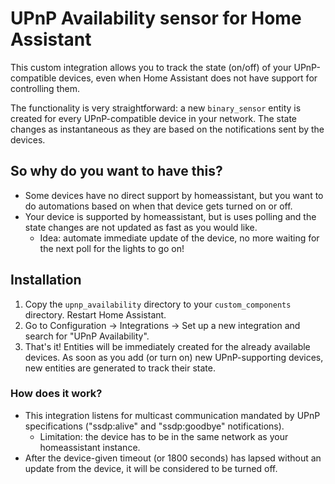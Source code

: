 # UPnP Availability sensor for Home Assistant

This custom integration allows you to track the state (on/off) of your UPnP-compatible devices, even when Home Assistant does not have support for controlling them.

The functionality is very straightforward: a new `binary_sensor` entity is created for every UPnP-compatible device in your network.
The state changes as instantaneous as they are based on the notifications sent by the devices.

## So why do you want to have this?
* Some devices have no direct support by homeassistant, but you want to do automations based on when that device gets turned on or off.
* Your device is supported by homeassistant, but is uses polling and the state changes are not updated as fast as you would like.
  * Idea: automate immediate update of the device, no more waiting for the next poll for the lights to go on!


## Installation

1. Copy the `upnp_availability` directory to your `custom_components` directory. Restart Home Assistant.
2. Go to Configuration -> Integrations -> Set up a new integration and search for "UPnP Availability".
3. That's it! Entities will be immediately created for the already available devices. As soon as you add (or turn on) new UPnP-supporting devices, new entities are generated to track their state. 

### How does it work?

* This integration listens for multicast communication mandated by UPnP specifications ("ssdp:alive" and "ssdp:goodbye" notifications).
  * Limitation: the device has to be in the same network as your homeassistant instance.
* After the device-given timeout (or 1800 seconds) has lapsed without an update from the device, it will be considered to be turned off.
